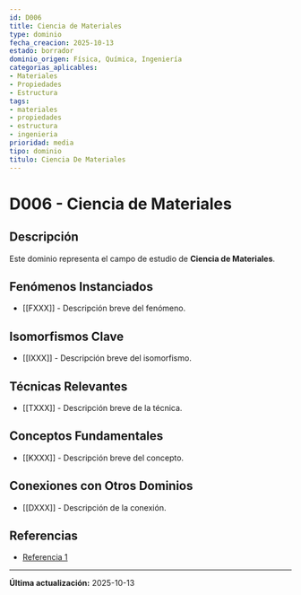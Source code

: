 ```yaml
---
id: D006
title: Ciencia de Materiales
type: dominio
fecha_creacion: 2025-10-13
estado: borrador
dominio_origen: Física, Química, Ingeniería
categorias_aplicables:
- Materiales
- Propiedades
- Estructura
tags:
- materiales
- propiedades
- estructura
- ingenieria
prioridad: media
tipo: dominio
titulo: Ciencia De Materiales
---
```

# D006 - Ciencia de Materiales

## Descripción

Este dominio representa el campo de estudio de **Ciencia de Materiales**.

## Fenómenos Instanciados

- [[FXXX]] - Descripción breve del fenómeno.

## Isomorfismos Clave

- [[IXXX]] - Descripción breve del isomorfismo.

## Técnicas Relevantes

- [[TXXX]] - Descripción breve de la técnica.

## Conceptos Fundamentales

- [[KXXX]] - Descripción breve del concepto.

## Conexiones con Otros Dominios

- [[DXXX]] - Descripción de la conexión.

## Referencias

- [Referencia 1](URL)

---

**Última actualización:** 2025-10-13

